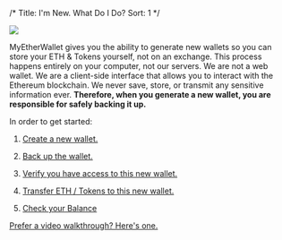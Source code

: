 /*
Title: I'm New. What Do I Do?
Sort: 1
*/

![](https://s3.amazonaws.com/groovehq/uploaded/u69bid7b81o6arx56zxwo67txvl9v6ls82ma49r2li4tocdm6t?1498421641)

<p class="lead">MyEtherWallet gives you the ability to generate new wallets so you can store your ETH &amp; Tokens yourself, not on an exchange. This process happens entirely on your computer, not our servers. We are not a web wallet. We are a client-side interface that allows you to interact with the Ethereum blockchain. We never save, store, or transmit any sensitive information ever.  <strong class="text-danger">Therefore, when you generate a new wallet, you are responsible for safely backing it up.</strong></p>

In order to get started:

1. [Create a new wallet.](https://myetherwallet.groovehq.com/knowledge_base/topics/how-do-i-create-a-new-wallet)

2. [Back up the wallet.](https://myetherwallet.groovehq.com/knowledge_base/topics/how-do-i-save-slash-backup-my-wallet)

3. [Verify you have access to this new wallet.](https://myetherwallet.groovehq.com/knowledge_base/topics/how-do-i-verify-i-have-access-to-my-new-wallet)

4. [Transfer ETH / Tokens to this new wallet.](https://myetherwallet.groovehq.com/knowledge_base/topics/where-can-i-buy-or-sell-my-eth-or-tokens)

5. [Check your Balance](https://myetherwallet.groovehq.com/knowledge_base/topics/how-do-i-check-the-balance-of-my-account)

<p><a href="https://youtu.be/phht73IvUDI?t=58" target="_blank">Prefer a video walkthrough? Here's one.</a></p>





